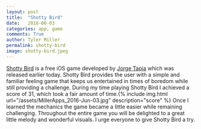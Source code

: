 ```yaml
---
layout: post
title:  "Shotty Bird"
date:   2016-06-03 
categories: app, game
comments: True
author: Tyler Miller
permalink: shotty-bird
image: shotty-bird.jpeg
---
```


[Shotty Bird](https://itunes.apple.com/app/id1114259560?ls=1&mt=8) is a free iOS game developed by [Jorge Tapia](http://jorgetapia.net/) which was released earlier today. Shotty Bird provides the user with a simple and familiar feeling game that keeps us entertained in times of boredom while still providing a challenge. During my time playing Shotty Bird I achieved a score of 31, which took a fair amount of time.{% include img.html url="/assets/MillerApps_2016-Jun-03.jpg" description="score" %} Once I learned the mechanics the game became a little easier while remaining challenging. Throughout the entire game you will be delighted to a great little melody and wonderful visuals. I urge everyone to give Shotty Bird a try.
